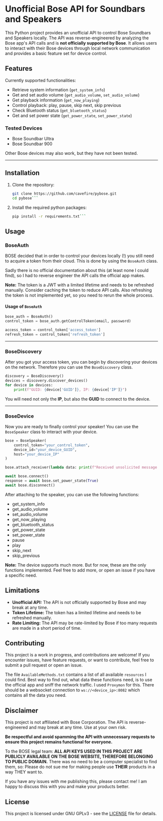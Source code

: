 # Unofficial Bose API for Soundbars and Speakers

This Python project provides an unofficial API to control Bose Soundbars and Speakers locally. The API was reverse-engineered by analyzing the Bose app's API calls and is **not officially supported by Bose**. It allows users to interact with their Bose devices through local network communication and provides a basic feature set for device control.

## Features

Currently supported functionalities:
- Retrieve system information (`get_system_info`)
- Get and set audio volume (`get_audio_volume`, `set_audio_volume`)
- Get playback information (`get_now_playing`)
- Control playback: play, pause, skip next, skip previous
- Check Bluetooth status (`get_bluetooth_status`)
- Get and set power state (`get_power_state`, `set_power_state`)

### Tested Devices
- Bose Soundbar Ultra
- Bose Soundbar 900

Other Bose devices may also work, but they have not been tested.

---

## Installation

1. Clone the repository:
   ```bash
   git clone https://github.com/cavefire/pybose.git
   cd pybose```
2. Install the required python packages:
    ```bash
    pip install -r requirements.txt```


## Usage

### BoseAuth
BOSE decided that in order to control your devices locally (!) you still need to acquire a token from their cloud. This is done by using the `BoseAuth` class. 

Sadly there is no official documentation about this (at least none I could find), so I had to reverse engineer the API calls the official app makes. 

**Note:** The token is a JWT with a limited lifetime and needs to be refreshed manually. Consider caching the token to reduce API calls. Also refreshing the token is not implemented yet, so you need to rerun the whole process.

#### Usage of `BoseAuth`
```python
bose_auth = BoseAuth()
control_token = bose_auth.getControlToken(email, password)

access_token = control_token['access_token']
refresh_token = control_token['refresh_token']
```

---

### BoseDiscovery
After you got your access token, you can begin by discovering your devices on the network. Therefore you can use the `BoseDiscovery` class.

```python
discovery = BoseDiscovery()
devices = discovery.discover_devices()
for device in devices:
    print(f"GUID: {device['GUID']}, IP: {device['IP']}")
```

You will need not only the **IP**, but also the **GUID** to connect to the device.

---

### BoseDevice
Now you are ready to finally control your speaker! You can use the `BoseSpeaker` class to interact with your device.

```python
bose = BoseSpeaker(
    control_token="your_control_token",
    device_id="your_device_GUID",
    host="your_device_IP"
)

bose.attach_receiver(lambda data: print(f"Received unsolicited message: {json.dumps(data, indent=4)}"))

await bose.connect()
response = await bose.set_power_state(True)
await bose.disconnect()
```

After attaching to the speaker, you can use the following functions:
* get_system_info
* get_audio_volume
* set_audio_volume
* get_now_playing
* get_bluetooth_status
* get_power_state
* set_power_state
* pause
* play
* skip_next
* skip_previous

**Note:** The device supports much more. But for now, these are the only functions implemented. Feel free to add more, or open an issue if you have a specific need.

## Limitations
* **Unofficial API:** The API is not officially supported by Bose and may break at any time.
* **Token Lifetime:** The token has a limited lifetime and needs to be refreshed manually.
* **Rate Limiting:** The API may be rate-limited by Bose if too many requests are made in a short period of time.

## Contributing
This project is a work in progress, and contributions are welcome!
If you encounter issues, have feature requests, or want to contribute, feel free to submit a pull request or open an issue.

The file `AvailableMethods.txt` contains a list of all available `resources` I could find.
Best way to find out, what data these functions need, is to use the official app and sniff the network traffic. I used `Proxymon` for this. There should be a websocket connection to `ws://<device_ip>:8082` which contains all the data you need.

## Disclaimer
This project is not affiliated with Bose Corporation. The API is reverse-engineered and may break at any time. Use at your own risk.

**Be respectful and avoid spamming the API with unnecessary requests to ensure this project remains functional for everyone.**

To the BOSE legal team:
**ALL API KEYS USED IN THIS PROJECT ARE PUBLICLY AVAILABLE ON THE BOSE WEBSITE, THEREFORE BELONGING TO PUBLIC DOMAIN.** There was no need to be a computer specialist to find them, so: Please do not sue me for making people use **THEIR** products in a way THEY want to.

If you have any issues with me publishing this, please contact me! I am happy to discuss this with you and make your products better.

## License
This project is licensed under GNU GPLv3 - see the [LICENSE](LICENSE) file for details.
